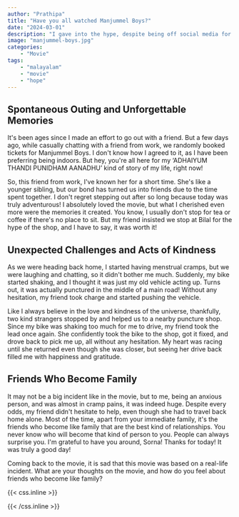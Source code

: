 ```yaml
---
author: "Prathipa"
title: "Have you all watched Manjummel Boys?"
date: "2024-03-01"
description: "I gave into the hype, despite being off social media for a while and not knowing much about it. But let me tell you, it was worth it!"
image: "manjummel-boys.jpg"
categories:
    - "Movie"
tags:
    - "malayalam"
    - "movie"
    - "hope"
---
```


## Spontaneous Outing and Unforgettable Memories

It's been ages since I made an effort to go out with a friend. But a few days ago, while casually chatting with a friend from work, we randomly booked tickets for Manjummel Boys. I don't know how I agreed to it, as I have been preferring being indoors. But hey, you're all here for my ‘ADHAIYUM THANDI PUNIDHAM AANADHU’ kind of story of my life, right now!

So, this friend from work, I've known her for a short time. She's like a younger sibling, but our bond has turned us into friends due to the time spent together. I don't regret stepping out after so long because today was truly adventurous! I absolutely loved the movie, but what I cherished even more were the memories it created. You know, I usually don't stop for tea or coffee if there's no place to sit. But my friend insisted we stop at Bilal for the hype of the shop, and I have to say, it was worth it!

## Unexpected Challenges and Acts of Kindness

As we were heading back home, I started having menstrual cramps, but we were laughing and chatting, so it didn't bother me much. Suddenly, my bike started shaking, and I thought it was just my old vehicle acting up. Turns out, it was actually punctured in the middle of a main road! Without any hesitation, my friend took charge and started pushing the vehicle.

Like I always believe in the love and kindness of the universe, thankfully, two kind strangers stopped by and helped us to a nearby puncture shop. Since my bike was shaking too much for me to drive, my friend took the lead once again. She confidently took the bike to the shop, got it fixed, and drove back to pick me up, all without any hesitation. My heart was racing until she returned even though she was closer, but seeing her drive back filled me with happiness and gratitude.

## Friends Who Become Family

It may not be a big incident like in the movie, but to me, being an anxious person, and was almost in cramp pains, it was indeed huge. Despite every odds, my friend didn't hesitate to help, even though she had to travel back home alone. Most of the time, apart from your immediate family, it's the friends who become like family that are the best kind of relationships. You never know who will become that kind of person to you. People can always surprise you. I'm grateful to have you around, Sorna! Thanks for today! It was truly a good day!

Coming back to the movie, it is sad that this movie was based on a real-life incident. What are your thoughts on the movie, and how do you feel about friends who become like family?








{{< css.inline >}}
<style>
.canon { background: white; width: 100%; height: auto; }
</style>
{{< /css.inline >}}
